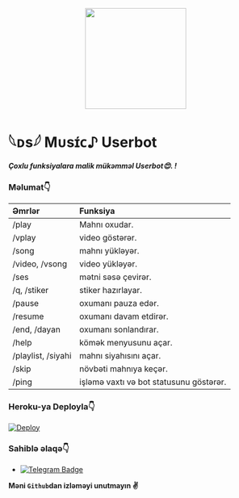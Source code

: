 <p align="center">
  <img src="https://telegra.ph/file/f08c541ed25816188a910.png" width="200" height="200">
</p>

# 𓆩ᴅs𓆪 Mᴜsɪ́ᴄ♪ Userbot
_**Çoxlu funksiyalara malik mükəmməl Userbot😍. !**_

### Məlumat👇
Əmrlər | Funksiya
:--- | :---
/play | Mahnı oxudar.
/vplay | video göstərər.
/song | mahnı yükləyər.
/video, /vsong | video yükləyər.
/ses | mətni səsə çevirər.
/q, /stiker | stiker hazırlayar.
/pause | oxumanı pauza edər.
/resume | oxumanı davam etdirər.
/end, /dayan | oxumanı sonlandırar.
/help | kömək menyusunu açar.
/playlist, /siyahi | mahnı siyahısını açar.
/skip | növbəti mahnıya keçər.
/ping | işləmə vaxtı və bot statusunu göstərər.

### Heroku-ya Deployla👇
[![Deploy](https://www.herokucdn.com/deploy/button.svg)](https://heroku.com/deploy?template=https://github.com/Yushkabotss/userbot2)

### Sahiblə əlaqə👇
- <a href="https://t.me/ABISHOV_27"><img src="https://img.shields.io/badge/-²⁷ʏᴜsʜᴋᴀ⁰³-0290F7?style=flat-square&amp;labelColor=FFFFFF&amp;logo=Telegram&amp;link=https://t.me/ABISHOV_27" alt="Telegram Badge"></a>

**Məni `Github`dan izləməyi unutmayın ✌️**
